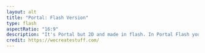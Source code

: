 ```yaml
---
layout: alt
title: "Portal: Flash Version"
type: flash
aspectRatio: "16:9"
description: "It's Portal but 2D and made in flash. In Portal Flash you have to solve a series of puzzles based on the portal gun use q and e to shoot portals. :)"
credit: https://wecreatestuff.com/
---
```


